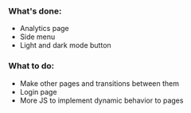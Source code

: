 ### What's done:
- Analytics page
- Side menu
- Light and dark mode button

### What to do:
- Make other pages and transitions between them
- Login page
- More JS to implement dynamic behavior to pages
